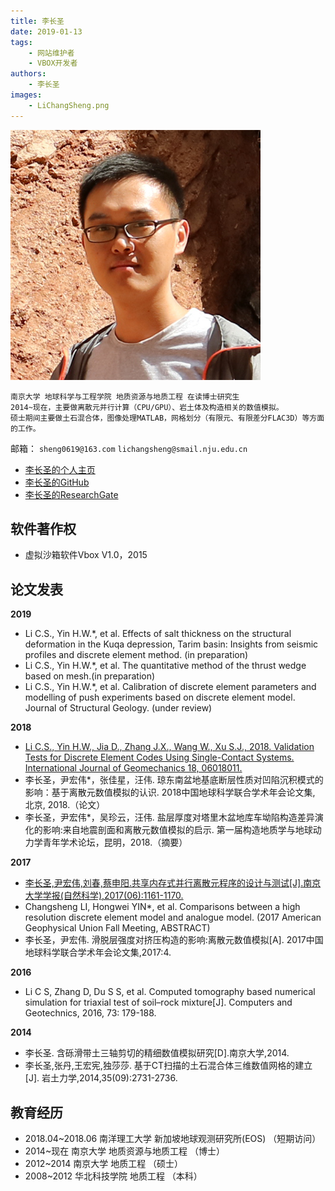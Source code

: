 ```yaml
---
title: 李长圣
date: 2019-01-13
tags:
    - 网站维护者
    - VBOX开发者
authors:
    - 李长圣
images:
    - LiChangSheng.png
---
```


<div class="row author-list">
    <div class="col-xs-6 col-sm-3 col-md-3 col-lg-3">
          <img src="LiChangSheng.png" alt="李长圣" class="img-circle">
    </div>
</div>

    南京大学 地球科学与工程学院 地质资源与地质工程 在读博士研究生
    2014~现在，主要做离散元并行计算（CPU/GPU）、岩土体及构造相关的数值模拟。  
    硕士期间主要做土石混合体，图像处理MATLAB，网格划分（有限元、有限差分FLAC3D）等方面的工作。


邮箱： `sheng0619@163.com` `lichangsheng@smail.nju.edu.cn`  

- [李长圣的个人主页](https://lichangsheng.geovbox.com)
- [李长圣的GitHub](https://github.com/demsheng)  
- [李长圣的ResearchGate](https://www.researchgate.net/profile/Li_Changsheng2)  

## 软件著作权
- 虚拟沙箱软件Vbox V1.0，2015

## 论文发表

**2019**  

- Li C.S., Yin H.W.*, et al. Effects of salt thickness on the structural deformation in the Kuqa depression, Tarim basin: Insights from seismic profiles and discrete element method. (in preparation)
- Li C.S., Yin H.W.*, et al. The quantitative method of the thrust wedge based on mesh.(in preparation)
- Li C.S., Yin H.W.*, et al. Calibration of discrete element parameters and modelling of push experiments based on discrete element model. Journal of Structural Geology. (under review)

**2018**  

- [Li C.S., Yin H.W., Jia D., Zhang J.X., Wang W., Xu S.J., 2018. Validation Tests for Discrete Element Codes Using Single-Contact Systems. International Journal of Geomechanics 18, 06018011.](/download/li2017.pdf)
- 李长圣，尹宏伟*，张佳星，汪伟. 琼东南盆地基底断层性质对凹陷沉积模式的影响：基于离散元数值模拟的认识. 2018中国地球科学联合学术年会论文集, 北京, 2018.（论文）
- 李长圣，尹宏伟*，吴珍云，汪伟. 盐层厚度对塔里木盆地库车坳陷构造差异演化的影响:来自地震剖面和离散元数值模拟的启示. 第一届构造地质学与地球动力学青年学术论坛，昆明，2018.（摘要）

**2017**  

- [李长圣,尹宏伟,刘春,蔡申阳.共享内存式并行离散元程序的设计与测试[J].南京大学学报(自然科学),2017(06):1161-1170.](/download/共享内存式并行离散元程序的设计与测试_李长圣.pdf)
- Changsheng LI, Hongwei YIN*, et al. Comparisons between a high resolution discrete element model and analogue model. (2017 American Geophysical Union Fall Meeting, ABSTRACT)  
- 李长圣，尹宏伟. 滑脱层强度对挤压构造的影响:离散元数值模拟[A]. 2017中国地球科学联合学术年会论文集,2017:4.

**2016**  

- Li C S, Zhang D, Du S S, et al. Computed tomography based numerical simulation for triaxial test of soil–rock mixture[J]. Computers and Geotechnics, 2016, 73: 179-188.

**2014**  

- 李长圣. 含砾滑带土三轴剪切的精细数值模拟研究[D].南京大学,2014.  
- 李长圣,张丹,王宏宪,独莎莎. 基于CT扫描的土石混合体三维数值网格的建立[J]. 岩土力学,2014,35(09):2731-2736.


## 教育经历

- 2018.04~2018.06  南洋理工大学     新加坡地球观测研究所(EOS)       （短期访问）  
- 2014~现在  南京大学                地质资源与地质工程 （博士）  
- 2012~2014 南京大学                地质工程                  （硕士）  
- 2008~2012 华北科技学院         地质工程                  （本科）  

